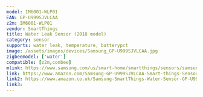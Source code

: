 ```yaml
---
model: IM6001-WLP01
EAN: GP-U999SJVLCAA
z2m: IM6001-WLP01
vendor: SmartThings
title: Water Leak Sensor (2018 model)
category: sensor
supports: water leak, temperature, batterypct
image: /assets/images/devices/Samsung_GP-U999SJVLCAA.jpg
zigbeemodel: ['water']
compatible: [z2m,conbee]
mlink: https://www.samsung.com/us/smart-home/smartthings/sensors/samsung-smartthings-water-leak-sensor-gp-u999sjvlcaa/
link: https://www.amazon.com/Samsung-GP-U999SJVLCAA-Smart-things-Sensor/dp/B07F951JDP
link2: https://www.amazon.co.uk/Samsung-SmartThings-Water-Sensor-GP-U999SJVLCAA/dp/B07F951JDP
link3: 
---
```


